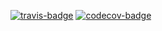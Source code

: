 [![travis-badge]][travis]
[![codecov-badge]][codecov]

[travis-badge]: https://travis-ci.org/moraisnetocc/FiquePorDentroREST-JSON.svg?branch=master
[travis]: https://travis-ci.org/moraisnetocc/FiquePorDentroREST-JSON
[codecov-badge]: https://codecov.io/gh/moraisnetocc/FiquePorDentroREST-JSON/branch/master/graphs/badge.svg
[codecov]: https://codecov.io/gh/moraisnetocc/FiquePorDentroREST-JSON